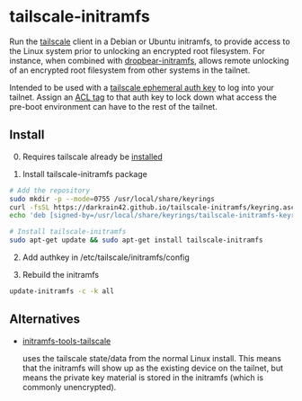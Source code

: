# tailscale-initramfs

Run the [tailscale](https://tailscale.com) client in a Debian or Ubuntu
initramfs, to provide access to the Linux system prior to unlocking an encrypted
root filesystem. For instance, when combined with
[dropbear-initramfs](https://packages.debian.org/stable/dropbear-initramfs),
allows remote unlocking of an encrypted root filesystem from other systems in
the tailnet.

Intended to be used with a [tailscale ephemeral auth
key](https://tailscale.com/kb/1085/auth-keys/) to log into your tailnet.  Assign
an [ACL
tag](https://tailscale.com/kb/1068/acl-tags/#generate-an-auth-key-with-an-acl-tag
) to that auth key to lock down what access the pre-boot environment can have to
the rest of the tailnet.

## Install

0. Requires tailscale already be [installed](https://pkgs.tailscale.com/stable/)

1. Install tailscale-initramfs package

```bash
# Add the repository
sudo mkdir -p --mode=0755 /usr/local/share/keyrings
curl -fsSL https://darkrain42.github.io/tailscale-initramfs/keyring.asc | sudo tee /usr/local/share/keyrings/tailscale-initramfs-keyring.asc >/dev/null
echo 'deb [signed-by=/usr/local/share/keyrings/tailscale-initramfs-keyring.asc] https://darkrain42.github.io/tailscale-initramfs/repo stable main' | sudo tee /etc/apt/sources.list.d/tailscale-initramfs.list >/dev/null

# Install tailscale-initramfs
sudo apt-get update && sudo apt-get install tailscale-initramfs
```

2. Add authkey in /etc/tailscale/initramfs/config

3. Rebuild the initramfs

```bash
update-initramfs -c -k all
```

## Alternatives

* [initramfs-tools-tailscale](https://github.com/mabels/initramfs-tools-tailscale/)

  uses the tailscale state/data from the normal Linux install.  This means that
  the initramfs will show up as the existing device on the tailnet, but means
  the private key material is stored in the initramfs (which is commonly
  unencrypted).
